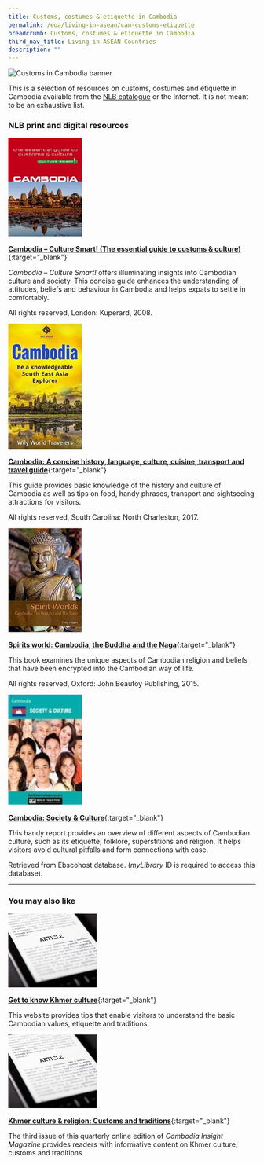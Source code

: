 ```yaml
---
title: Customs, costumes & etiquette in Cambodia
permalink: /eoa/living-in-asean/cam-customs-etiquette
breadcrumb: Customs, costumes & etiquette in Cambodia
third_nav_title: Living in ASEAN Countries
description: ""
---
```




<img src="/images/asean-living/Customs-Cambodia.jpg" alt="Customs in Cambodia banner" style="width:800px;" />

This is a selection of resources on customs, costumes and etiquette in Cambodia available from the  [NLB catalogue](http://catalogue.nlb.gov.sg/) or the Internet.  It is not meant to be an exhaustive list.

### **NLB print and digital resources**

<img src="/images/book-covers/Cambodia-Culture-Smart.jpg" style="width:150px;" />

[**Cambodia – Culture Smart! (The essential guide to customs & culture)**](http://eservice.nlb.gov.sg/item_holding.aspx?bid=13110838){:target="_blank"}

*Cambodia – Culture Smart!* offers illuminating insights into Cambodian culture and society. This concise guide enhances the understanding of attitudes, beliefs and behaviour in Cambodia and helps expats to settle in comfortably.

All rights reserved, London: Kuperard, 2008.

<img src="/images/book-covers/Cambodia-A-concise-history-language-culture-cuisine-transport-and-travel-guide.jpg" style="width:150px;" />

[**Cambodia: A concise history, language, culture, cuisine, transport and travel guide**](http://eservice.nlb.gov.sg/item_holding.aspx?bid=202889698){:target="_blank"}

This guide provides basic knowledge of the history and culture of Cambodia as well as tips on food, handy phrases, transport and sightseeing attractions for visitors.

All rights reserved, South Carolina: North Charleston, 2017.

<img src="/images/book-covers/Spirits-world-Cambodia-the-Buddha-and-the-Naga.jpg" style="width:150px;" />

[**Spirits world: Cambodia, the Buddha and the Naga**](http://eservice.nlb.gov.sg/item_holding.aspx?bid=202428622){:target="_blank"}

This book examines the unique aspects of Cambodian religion and beliefs that have been encrypted into the Cambodian way of life.

All rights reserved, Oxford: John Beaufoy Publishing, 2015.

<img src="/images/book-covers/Cambodia-Society-Culture.jpg" style="width:150px;" />

[**Cambodia: Society & Culture**](http://eresources.nlb.gov.sg/Main/Browse?startsWith=E){:target="_blank"}

This handy report provides an overview of different aspects of Cambodian culture, such as its etiquette, folklore, superstitions and religion. It helps visitors avoid cultural pitfalls and form connections with ease.

Retrieved from Ebscohost database. (*myLibrary* ID is required to access this database).

---

### **You may also like**

<img src="/images/resources/Article 3.jpg" style="width:180px;" />

[**Get to know Khmer culture**](http://www.movetocambodia.com/about-cambodia/get-to-know-khmer-culture/){:target="_blank"}

This website provides tips that enable visitors to understand the basic Cambodian values, etiquette and traditions.

<img src="/images/resources/Article 3.jpg" style="width:180px;" />

[**Khmer culture & religion: Customs and traditions**](http://www.cambodiainsight.com/issue/3.pdf){:target="_blank"}

The third issue of this quarterly online edition of *Cambodia Insight Magazine* provides readers with informative content on Khmer culture, customs and traditions.